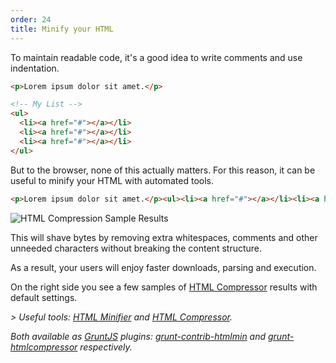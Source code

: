 ```yaml
---
order: 24
title: Minify your HTML
---
```


To maintain readable code, it's a good idea to write comments and use indentation.

```html
<p>Lorem ipsum dolor sit amet.</p>

<!-- My List -->
<ul>
  <li><a href="#"></a></li>
  <li><a href="#"></a></li>
  <li><a href="#"></a></li>
</ul>
```

But to the browser, none of this actually matters. For this reason, it can be useful to minify your HTML with automated tools.

```html
<p>Lorem ipsum dolor sit amet.</p><ul><li><a href="#"></a></li><li><a href="#"></a></li><li><a href="#"></a></li></ul>
```
<div class="img-right">
  <img id="htmlcompression-table" src="/assets/img/htmlcompressor-table.jpg" alt="HTML Compression Sample Results">
</div>

This will shave bytes by removing extra whitespaces, comments and other unneeded characters without breaking the content structure.

As a result, your users will enjoy faster downloads, parsing and execution.

On the right side you see a few samples of [HTML Compressor](https://code.google.com/p/htmlcompressor/) results with default settings.

*> Useful tools: [HTML Minifier](http://kangax.github.com/html-minifier/) and [HTML Compressor](http://code.google.com/p/htmlcompressor/).*

*Both available as [GruntJS](http://gruntjs.com/) plugins: [grunt-contrib-htmlmin](https://github.com/gruntjs/grunt-contrib-htmlmin) and [grunt-htmlcompressor](https://github.com/jney/grunt-htmlcompressor) respectively.*
